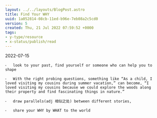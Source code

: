 ```yaml
---
layout: ../../layouts/BlogPost.astro
title: Find Your WHY
uuid: 1a052814-08cb-11ed-b96e-7eb08a2c5cd0
version: 5
created: Thu, 21 Jul 2022 07:59:52 +0000
tags:
- y-type/resource
- x-status/publish/read
---
```


2022-07-15

	⁃	look to your past, find yourself or someone who can help you to shape

	⁃	With the right probing questions, something like “As a child, I loved visiting my cousins during summer vacation,” can become, “I loved visiting my cousins because we could explore the woods along their property and find fascinating things in nature.”

	⁃	draw parallels(adj 相似之处) between different stories,

	⁃	share your WHY by WHAT to the world